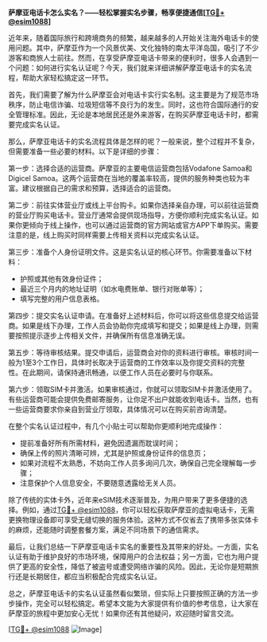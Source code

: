 **萨摩亚电话卡怎么实名？——轻松掌握实名步骤，畅享便捷通信[[TG💪+ @esim1088](https://t.me/s/esim1088)]**

近年来，随着国际旅行和跨境商务的频繁，越来越多的人开始关注海外电话卡的使用问题。其中，萨摩亚作为一个风景优美、文化独特的南太平洋岛国，吸引了不少游客和商旅人士前往。然而，在享受萨摩亚电话卡带来的便利时，很多人会遇到一个问题：如何进行实名认证呢？今天，我们就来详细讲解萨摩亚电话卡的实名流程，帮助大家轻松搞定这一环节。

首先，我们需要了解为什么萨摩亚会对电话卡实行实名制。这主要是为了规范市场秩序，防止电信诈骗、垃圾短信等不良行为的发生。同时，这也符合国际通行的安全管理标准。因此，无论是本地居民还是外来游客，在购买萨摩亚电话卡时，都需要完成实名认证。

那么，萨摩亚电话卡的实名流程具体是怎样的呢？一般来说，整个过程并不复杂，但需要准备一些必要的材料。以下是详细的步骤：

第一步：选择合适的运营商。萨摩亚的主要电信运营商包括Vodafone Samoa和Digicel Samoa。这两个运营商在当地的覆盖率较高，提供的服务种类也较为丰富。建议根据自己的需求和预算，选择适合的运营商。

第二步：前往实体营业厅或线上平台购卡。如果你选择亲自办理，可以前往运营商的营业厅购买电话卡。营业厅通常会提供现场指导，方便你顺利完成实名认证。如果你更倾向于线上操作，也可以通过运营商的官方网站或官方APP下单购买。需要注意的是，线上购买时同样需要上传相关资料以完成实名认证。

第三步：准备个人身份证明文件。这是实名认证的核心环节。你需要准备以下材料：
- 护照或其他有效身份证件；
- 最近三个月内的地址证明（如水电费账单、银行对账单等）；
- 填写完整的用户信息表格。

第四步：提交实名认证申请。在准备好上述材料后，你可以将这些信息提交给运营商。如果是线下办理，工作人员会协助你完成填写和提交；如果是线上办理，则需要按照提示逐步上传相关文件，并确保所有信息准确无误。

第五步：等待审核结果。提交申请后，运营商会对你的资料进行审核。审核时间一般为1至3个工作日，具体时长取决于运营商的工作效率以及你提交资料的完整性。在此期间，请保持通讯畅通，以便工作人员在必要时与你联系。

第六步：领取SIM卡并激活。如果审核通过，你就可以领取SIM卡并激活使用了。有些运营商可能会提供免费邮寄服务，让你足不出户就能收到电话卡。当然，也有一些运营商要求你亲自到营业厅领取，具体情况可以在购买前咨询清楚。

在整个实名认证过程中，有几个小贴士可以帮助你更顺利地完成操作：
- 提前准备好所有所需材料，避免因遗漏而耽误时间；
- 确保上传的照片清晰可辨，尤其是护照或身份证件的信息页；
- 如果对流程不太熟悉，不妨向工作人员多询问几次，确保自己完全理解每一步骤；
- 注意保护个人信息安全，不要随意透露给无关人员。

除了传统的实体卡外，近年来eSIM技术逐渐普及，为用户带来了更多便捷的选择。例如，通过[TG💪+ @esim1088](https://t.me/s/esim1088)，你可以轻松获取萨摩亚的虚拟电话卡，无需更换物理设备即可享受无缝切换的服务体验。这种方式不仅省去了携带多张实体卡的麻烦，还能随时调整套餐方案，满足不同场景下的通信需求。

最后，让我们总结一下萨摩亚电话卡实名的重要性及其带来的好处。一方面，实名认证有助于维护良好的市场环境，保障用户的合法权益；另一方面，它也为用户提供了更高的安全性，降低了被盗号或遭受网络诈骗的风险。因此，无论你是短期旅行还是长期居住，都应当积极配合完成实名认证。

总之，萨摩亚电话卡的实名认证虽然看似繁琐，但实际上只要按照正确的方法一步步操作，完全可以轻松搞定。希望本文能为大家提供有价值的参考信息，让大家在萨摩亚的旅程中更加安心无忧！如果你还有其他疑问，欢迎随时留言交流。

[[TG💪+ @esim1088](https://t.me/s/esim1088) ![Image](https://i.postimg.cc/4NQfJmqS/Snipaste-2025-05-13-00-14-12.png)]
